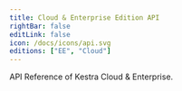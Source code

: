 ```yaml
---
title: Cloud & Enterprise Edition API
rightBar: false
editLink: false
icon: /docs/icons/api.svg
editions: ["EE", "Cloud"]
---
```


API Reference of Kestra Cloud & Enterprise.